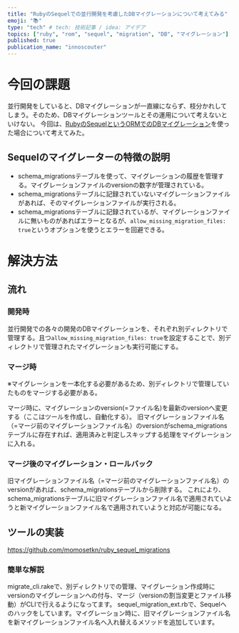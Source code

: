 ```yaml
---
title: "RubyのSequelでの並行開発を考慮したDBマイグレーションについて考えてみる"
emoji: "📚"
type: "tech" # tech: 技術記事 / idea: アイデア
topics: ["ruby", "rom", "sequel", "migration", "DB", "マイグレーション"]
published: true
publication_name: "innoscouter"
---
```


# 今回の課題

並行開発をしていると、DBマイグレーションが一直線にならず、枝分かれしてしまう。そのため、DBマイグレーションツールとその運用について考えないといけない。
今回は、[RubyのSequelというORMでのDBマイグレーション](https://sequel.jeremyevans.net/rdoc/files/doc/migration_rdoc.html)を使った場合について考えてみた。

## Sequelのマイグレーターの特徴の説明

- schema_migrationsテーブルを使って、マイグレーションの履歴を管理する。マイグレーションファイルのversionの数字が管理されている。
- schema_migrationsテーブルに記録されていないマイグレーションファイルがあれば、そのマイグレーションファイルが実行される。
- schema_migrationsテーブルに記録されているが、マイグレーションファイルに無いものがあればエラーとなるが、`allow_missing_migration_files: true`というオプションを使うとエラーを回避できる。

# 解決方法

## 流れ
### 開発時
並行開発での各々の開発のDBマイグレーションを、それぞれ別ディレクトリで管理する。且つ`allow_missing_migration_files: true`を設定することで、別ディレクトリで管理されたマイグレーションも実行可能にする。

### マージ時
※マイグレーションを一本化する必要があるため、別ディレクトリで管理していたものをマージする必要がある。

マージ時に、マイグレーションのversion(=ファイル名)を最新のversionへ変更する（ここはツールを作成し、自動化する）。
旧マイグレーションファイル名（=マージ前のマイグレーションファイル名）のversionがschema_migrationsテーブルに存在すれば、適用済みと判定しスキップする処理をマイグレーションに入れる。

### マージ後のマイグレーション・ロールバック

旧マイグレーションファイル名（=マージ前のマイグレーションファイル名）のversionがあれば、schema_migrationsテーブルから削除する。
これにより、schema_migrationsテーブルに旧マイグレーションファイル名で適用されていようと新マイグレーションファイル名で適用されていようと対応が可能になる。

## ツールの実装

https://github.com/momosetkn/ruby_sequel_migrations

### 簡単な解説

migrate_cli.rakeで、別ディレクトリでの管理、マイグレーション作成時にversionのマイグレーションへの付与、マージ（versionの割当変更とファイル移動）がCLIで行えるようになってます。
sequel_migration_ext.rbで、Sequelへのハックをしています。マイグレーション時に、旧マイグレーションファイル名を新マイグレーションファイル名へ入れ替えるメソッドを追加しています。
